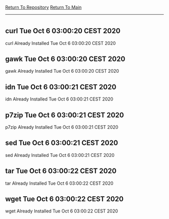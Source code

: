 [Return To Repository](https://github.com/bast69/piholeparser/)
[Return To Main](https://github.com/bast69/piholeparser/blob/master/RecentRunLogs/Mainlog.md)
____________________________________
# 
## curl Tue Oct  6 03:00:20 CEST 2020
curl Already Installed Tue Oct  6 03:00:20 CEST 2020
## gawk Tue Oct  6 03:00:20 CEST 2020
gawk Already Installed Tue Oct  6 03:00:20 CEST 2020
## idn Tue Oct  6 03:00:21 CEST 2020
idn Already Installed Tue Oct  6 03:00:21 CEST 2020
## p7zip Tue Oct  6 03:00:21 CEST 2020
p7zip Already Installed Tue Oct  6 03:00:21 CEST 2020
## sed Tue Oct  6 03:00:21 CEST 2020
sed Already Installed Tue Oct  6 03:00:21 CEST 2020
## tar Tue Oct  6 03:00:22 CEST 2020
tar Already Installed Tue Oct  6 03:00:22 CEST 2020
## wget Tue Oct  6 03:00:22 CEST 2020
wget Already Installed Tue Oct  6 03:00:22 CEST 2020
